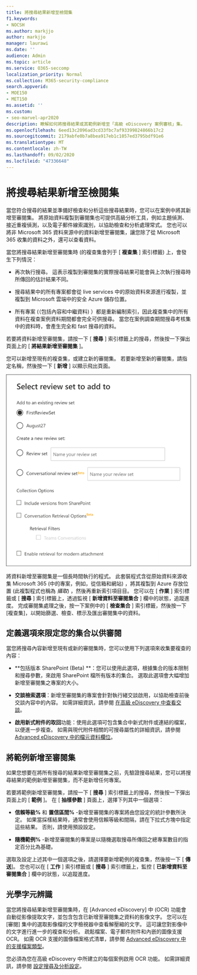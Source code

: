 ```yaml
---
title: 將搜尋結果新增至檢閱集
f1.keywords:
- NOCSH
ms.author: markjjo
author: markjjo
manager: laurawi
ms.date: ''
audience: Admin
ms.topic: article
ms.service: O365-seccomp
localization_priority: Normal
ms.collection: M365-security-compliance
search.appverid:
- MOE150
- MET150
ms.assetid: ''
ms.custom:
- seo-marvel-apr2020
description: 瞭解如何將搜尋結果或其範例新增至「高級 eDiscovery 案例審核」集。
ms.openlocfilehash: 6eed13c2096ad3cd33fbc7af93399824866b17c2
ms.sourcegitcommit: 2179abfe0b7a8bea917eb1c1057ed3795bdf91e6
ms.translationtype: MT
ms.contentlocale: zh-TW
ms.lasthandoff: 09/02/2020
ms.locfileid: "47336648"
---
```

# <a name="add-search-results-to-a-review-set"></a>將搜尋結果新增至檢閱集

當您符合搜尋的結果並準備好檢查和分析這些搜尋結果時，您可以在案例中將其新增至審閱集。 將原始資料複製到審閱集也可提供高級分析工具，例如主題偵測、接近重複偵測，以及電子郵件線索識別，以協助檢查和分析處理常式。 您也可以將非 Microsoft 365 資料來源中的資料新增至審閱集，讓您除了從 Microsoft 365 收集的資料之外，還可以查看資料。

當您將搜尋結果新增至審閱集時 (的複查集會列于 [ **複查集** ] 索引標籤) 上，會發生下列情況：

- 再次執行搜尋。 這表示複製到審閱集的實際搜尋結果可能會與上次執行搜尋時所傳回的估計結果不同。

- 搜尋結果中的所有專案都會從 live services 中的原始資料來源進行複製，並複製到 Microsoft 雲端中的安全 Azure 儲存位置。

- 所有專案 (（包括內容和中繼資料) ）都是重新編制索引，因此複查集中的所有資料在複查案例資料期間都會完全可供搜尋。 當您在案例調查期間搜尋考核集中的資料時，會產生完全和 fast 搜尋的資料。

若要將資料新增至審閱集，請按一下 [ **搜尋** ] 索引標籤上的搜尋，然後按一下彈出頁面上的 [ **將結果新增至審閱集** ]。

您可以新增至現有的複查集，或建立新的審閱集。  若要新增至新的審閱集，請指定名稱，然後按一下 [ **新增** ] 以顯示飛出頁面。

![選取複查集和設定收集選項](../media/AeD_AddToReviewSet.png)

將資料新增至審閱集是一個長時間執行的程式。 此套裝程式含從原始資料來源收集 Microsoft 365 (中的專案，例如，從信箱和網站) ，將其複製到 Azure 存放位置 (此複製程式也稱為 *攝取*) ，然後再重新索引項目目。 您可以在 [ **作業** ] 索引標籤或 [ **搜尋** ] 索引標籤上，透過監視 [ **新增資料至審閱集合** ] 欄中的狀態，追蹤進度。 完成審閱集處理之後，按一下案例中的 [ **檢查集合** ] 索引標籤，然後按一下 [複查集]，以開始篩選、檢查、標示及匯出審閱集中的資料。

## <a name="define-options-to-scope-your-collection-for-review"></a>定義選項來限定您的集合以供審閱

當您將搜尋內容新增至現有或新的審閱集時，您可以使用下列選項來收集要複查的內容：

- **包括版本 SharePoint (Beta) **：您可以使用此選項，根據集合的版本限制和搜尋參數，來啟用 SharePoint 檔所有版本的集合。 選取此選項會大幅增加新增至審閱集之專案的大小。

- **交談檢索選項**：新增至審閱集的專案會針對執行緒交談啟用，以協助檢查前後交談內容中的內容。 如需詳細資訊，請參閱 [在高級 eDiscovery 中查看交談](conversation-review-sets.md)。

- **啟用新式附件的取回**功能：使用此選項可包含集合中新式附件或連結的檔案，以便進一步複查。 如需與現代附件相關的可搜尋屬性的詳細資訊，請參閱 [Advanced eDiscovery 中的檔元資料欄位](document-metadata-fields-in-Advanced-eDiscovery.md)。

## <a name="add-a-sample-to-a-review-set"></a>將範例新增至審閱集

如果您想要在將所有搜尋的結果新增至審閱集之前，先驗證搜尋結果，您可以將搜尋結果的範例新增至審閱集，而不是新增任何專案。

若要將範例新增至審閱集，請按一下 [ **搜尋** ] 索引標籤上的搜尋，然後按一下彈出頁面上的 [ **範例** ]。 在 [ **抽樣參數** ] 頁面上，選擇下列其中一個選項：

- **信賴等級%** 和 **置信區間%** -新增至審閱集的專案將由您設定的統計參數所決定。 如果當採樣結果時，通常會使用信賴等級和間隔，請在下拉式方塊中指定這些結果。 否則，請使用預設設定。

- **隨機範例%** -新增至審閱集的專案是以隨機選取搜尋所傳回之總專案數目的指定百分比為基礎。

選取及設定上述其中一個選項之後，請選擇要新增範例的複查集，然後按一下 [ **傳送**]。 您也可以在 [ **工作** ] 索引標籤或 [ **搜尋** ] 索引標籤上，監控 [ **已新增資料至審閱集合** ] 欄中的狀態，以追蹤進度。

## <a name="optical-character-recognition"></a>光學字元辨識

當您將搜尋結果新增至審閱集時，在 [Advanced eDiscovery] 中 (OCR) 功能會自動從影像提取文字，並包含包含已新增至審閱集之資料的影像文字。 您可以在 [審閱] 集中的選取影像檔的文字檢視器中查看解壓縮的文字。 這可讓您對影像中的文字進行進一步的複查和分析。 疏鬆檔案、電子郵件附件和內嵌的圖像支援 OCR。 如需 OCR 支援的圖像檔案格式清單，請參閱 [Advanced eDiscovery 中的支援檔案類型](supported-filetypes-ediscovery20.md#image)。

您必須為您在高級 eDiscovery 中所建立的每個案例啟用 OCR 功能。 如需詳細資訊，請參閱 [設定搜尋及分析設定](configure-search-and-analytics-settings-in-advanced-ediscovery.md#optical-character-recognition-ocr)。
